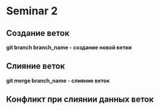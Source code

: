 # Seminar 2


## Создание веток
**git branch branch_name - создание новой ветки**

## Слияние веток
**git merge branch_name - слияние веток**

## Конфликт при слиянии данных веток